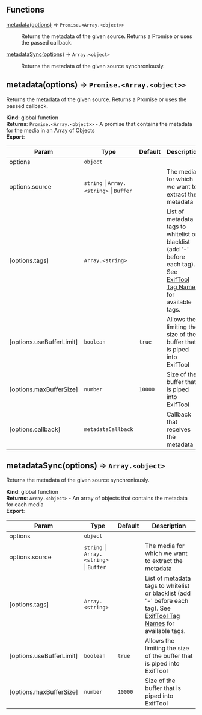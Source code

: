 ## Functions

<dl>
<dt><a href="#metadata">metadata(options)</a> ⇒ <code>Promise.&lt;Array.&lt;object&gt;&gt;</code></dt>
<dd><p>Returns the metadata of the given source. Returns a Promise or uses the passed callback.</p>
</dd>
<dt><a href="#metadataSync">metadataSync(options)</a> ⇒ <code>Array.&lt;object&gt;</code></dt>
<dd><p>Returns the metadata of the given source synchroniously.</p>
</dd>
</dl>

<a name="metadata"></a>

## metadata(options) ⇒ <code>Promise.&lt;Array.&lt;object&gt;&gt;</code>
Returns the metadata of the given source. Returns a Promise or uses the passed callback.

**Kind**: global function  
**Returns**: <code>Promise.&lt;Array.&lt;object&gt;&gt;</code> - A promise that contains the metadata for the media in an Array of Objects  
**Export**:   

| Param | Type | Default | Description |
| --- | --- | --- | --- |
| options | <code>object</code> |  |  |
| options.source | <code>string</code> &#124; <code>Array.&lt;string&gt;</code> &#124; <code>Buffer</code> |  | The media for which we want to extract the metadata |
| [options.tags] | <code>Array.&lt;string&gt;</code> |  | List of metadata tags to whitelist or blacklist (add '-' before each tag). See [ExifTool Tag Names](http://www.sno.phy.queensu.ca/%7Ephil/exiftool/TagNames/index.html) for available tags. |
| [options.useBufferLimit] | <code>boolean</code> | <code>true</code> | Allows the limiting the size of the buffer that is piped into ExifTool |
| [options.maxBufferSize] | <code>number</code> | <code>10000</code> | Size of the buffer that is piped into ExifTool |
| [options.callback] | <code>metadataCallback</code> |  | Callback that receives the metadata |

<a name="metadataSync"></a>

## metadataSync(options) ⇒ <code>Array.&lt;object&gt;</code>
Returns the metadata of the given source synchroniously.

**Kind**: global function  
**Returns**: <code>Array.&lt;object&gt;</code> - An array of objects that contains the metadata for each media  
**Export**:   

| Param | Type | Default | Description |
| --- | --- | --- | --- |
| options | <code>object</code> |  |  |
| options.source | <code>string</code> &#124; <code>Array.&lt;string&gt;</code> &#124; <code>Buffer</code> |  | The media for which we want to extract the metadata |
| [options.tags] | <code>Array.&lt;string&gt;</code> |  | List of metadata tags to whitelist or blacklist (add '-' before each tag). See [ExifTool Tag Names](http://www.sno.phy.queensu.ca/%7Ephil/exiftool/TagNames/index.html) for available tags. |
| [options.useBufferLimit] | <code>boolean</code> | <code>true</code> | Allows the limiting the size of the buffer that is piped into ExifTool |
| [options.maxBufferSize] | <code>number</code> | <code>10000</code> | Size of the buffer that is piped into ExifTool |

